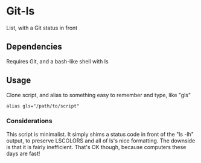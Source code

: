 Git-ls
=======

List, with a Git status in front

## Dependencies

Requires Git, and a bash-like shell with ls

## Usage

Clone script, and alias to something easy to remember and type, like "gls"

    alias gls="/path/to/script"

### Considerations

This script is minimalist. It simply shims a status code in front of the "ls -lh"
output, to preserve LSCOLORS and all of ls's nice formatting. The downside
is that it is fairly inefficient. That's OK though, because computers these
days are fast!

